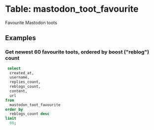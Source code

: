 # Table: mastodon_toot_favourite

Favourite Mastodon toots

## Examples

### Get newest 60 favourite toots, ordered by boost ("reblog") count

```sql
 select
  created_at,
  username,
  replies_count,
  reblogs_count,
  content,
  url
from
  mastodon_toot_favourite
order by 
  reblogs_count desc
limit
  60;
```

